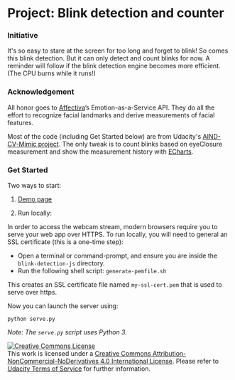 # Project: Blink detection and counter


### Initiative

It's so easy to stare at the screen for too long and forget to blink!
So comes this blink detection.
But it can only detect and count blinks for now.
A reminder will follow if the blink detection engine becomes more efficient.
(The CPU burns while it runs!)


### Acknowledgement

All honor goes to [Affectiva](http://www.affectiva.com/)’s Emotion-as-a-Service API. They do all the effort to recognize facial landmarks and derive measurements of facial features.

Most of the code (including Get Started below) are from Udacity's [AIND-CV-Mimic project](https://github.com/Udacity/AIND-CV-Mimic). The only tweak is to count blinks based on eyeClosure measurement and show the measurement history with [ECharts](http://echarts.baidu.com).


### Get Started

Two ways to start:

1. [Demo page](https://springga.github.io/blink-detection-js/)

2. Run locally:

In order to access the webcam stream, modern browsers require you to serve your web app over HTTPS. To run locally, you will need to general an SSL certificate (this is a one-time step):

- Open a terminal or command-prompt, and ensure you are inside the `blink-detection-js` directory.
- Run the following shell script: `generate-pemfile.sh`

This creates an SSL certificate file named `my-ssl-cert.pem` that is used to serve over https.

Now you can launch the server using:

```
python serve.py
```

_Note: The `serve.py` script uses Python 3._


<a rel="license" href="http://creativecommons.org/licenses/by-nc-nd/4.0/"><img alt="Creative Commons License" style="border-width:0" src="https://i.creativecommons.org/l/by-nc-nd/4.0/88x31.png" /></a><br />This work is licensed under a <a rel="license" href="http://creativecommons.org/licenses/by-nc-nd/4.0/">Creative Commons Attribution-NonCommercial-NoDerivatives 4.0 International License</a>. Please refer to [Udacity Terms of Service](https://www.udacity.com/legal) for further information.
